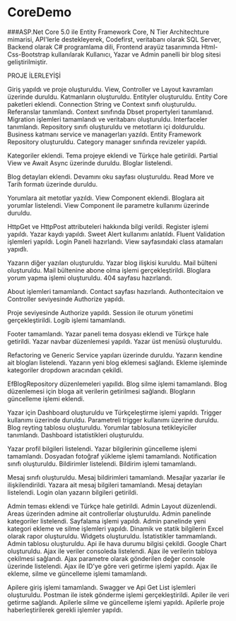 # CoreDemo

###ASP.Net Core 5.0 ile Entity Framework Core, N Tier Architechture mimarisi, API'lerle destekleyerek, Codefirst, veritabanı olarak SQL Server, Backend olarak C# programlama dili, Frontend arayüz tasarımında Html-Css-Bootstrap kullanılarak Kullanıcı, Yazar ve Admin panelli bir blog sitesi geliştirilmiştir.

PROJE İLERLEYİŞİ

Giriş yapıldı ve proje oluşturuldu. View, Controller ve Layout kavramları üzerinde duruldu. Katmanların oluşturuldu. Entityler oluşturuldu. Entity Core paketleri eklendi. Connection String ve Context sınıfı oluşturuldu. Referanslar tanımlandı. Context sınıfında Dbset propertyleri tanımlanıd. Migration işlemleri tamamlandı ve veritabanı oluşturuldu. Interfaceler tanımlandı. Repository sınıfı oluşturuldu ve metotların içi dolduruldu. Business katmanı service ve managerları yazıldı. Entity Framework Repository oluşturuldu. Category manager sınıfında revizeler yapıldı.

Kategoriler eklendi. Tema projeye eklendi ve Türkçe hale getirildi. Partial View ve Await Async üzerinde duruldu. Bloglar listelendi.

Blog detayları eklendi. Devamını oku sayfası oluşturuldu. Read More ve Tarih formatı üzerinde duruldu.

Yorumlara ait metotlar yazıldı. View Component eklendi. Bloglara ait yorumlar listelendi. View Component ile parametre kullanımı üzerinde duruldu.

HttpGet ve HttpPost attributeleri hakkında bilgi verildi. Register işlemi yapıldı. Yazar kaydı yapıldı. Sweet Alert kullanımı anlatıldı. Fluent Validation işlemleri yapıldı. Login Paneli hazırlandı. View sayfasındaki class atamaları yapıdlı.

Yazarın diğer yazıları oluşturuldu. Yazar blog ilişkisi kuruldu. Mail bülteni oluşturuldu. Mail bültenine abone olma işlemi gerçekleştirildi. Bloglara yorum yapma işlemi oluşturuldu. 404 sayfasu hazırlandı.

About işlemleri tamamlandı. Contact sayfası hazırlandı. Authontecitaion ve Controller seviyesinde Authorize yapıldı.

Proje seviyesinde Authorize yapıldı. Session ile oturum yönetimi gerçekleştirildi. Logib işlemi tamamlandı.

Footer tamamlandı. Yazar paneli tema dosyası eklendi ve Türkçe hale getirildi. Yazar navbar düzenlemesi yapıldı. Yazar üst menüsü oluşturuldu.

Refactoring ve Generic Service yapıları üzerinde duruldu. Yazarın kendine ait blogları listelendi. Yazarın yeni blog eklemesi sağlandı. Ekleme işleminde kategoriler dropdown aracından çekildi.

EfBlogRepository düzenlemeleri yapılldı. Blog silme işlemi tamamlandı. Blog düzenlemesi için bloga ait verilerin getirilmesi sağlandı. Blogların güncelleme işlemi eklendi.

Yazar için Dashboard oluşturuldu ve Türkçeleştirme işlemi yapıldı. Trigger kullanımı üzerinde duruldu. Parametreli trigger kullanımı üzerine duruldu. Blog reyting tablosu oluşturuldu. Yorumlar tablosuna tetikleyiciler tanımlandı. Dashboard istatistikleri oluşturuldu.

Yazar profil bilgileri listelendi. Yazar bilgilerinin güncelleme işlemi tamamlandı. Dosyadan fotoğraf yükleme işlemi tamamlandı. Notification sınıfı oluşturuldu. Bildirimler listelendi. Bildirim işlemi tamamlandı.

Mesaj sınıfı oluşturuldu. Mesaj bildirimleri tamamlandı. Mesajlar yazarlar ile ilişkilendirildi. Yazara ait mesaj bilgileri tamamlandı. Mesaj detayları listelendi. Login olan yazarın bilgileri getirildi.

Admin teması eklendi ve Türkçe hale getirildi. Admin Layout düzenlendi. Areas üzerinden admine ait controllerlar oluşturuldu. Admin panelinde kategoriler listelendi. Sayfalama işlemi yapıldı. Admin panelinde yeni kategori ekleme ve silme işlemleri yapıldı. Dinamik ve statik bilgilerin Excel olarak rapor oluşturuldu. Widgets oluşturuldu. İstatistikler tammamlandı. Admin tablosu oluşturuldu.
Api ile hava durumu bilgisi çekildi. Google Chart oluşturuldu. Ajax ile veriler consoleda listelendi. Ajax ile verilerin tabloya çekilmesi sağlandı. Ajax parametre olarak gönderilen değer console üzerinde listelendi. Ajax ile ID'ye göre veri getirme işlemi yapıldı. Ajax ile ekleme, silme ve güncelleme işlemi tamamlandı.

Apilere giriş işlemi tamamlandı. Swagger ve Api Get List işlemleri oluşturuldu. Postman ile istek gönderme işlemi gerçekleştirildi. Apiler ile veri getirme sağlandı. Apilerle silme ve güncelleme işlemi yapıldı. Apilerle proje haberleştirilerek gerekli işlemler yapıldı.
